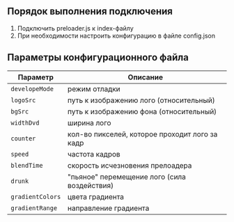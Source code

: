 ## Порядок выполнения подключения

1. Подключить preloader.js к index-файлу
2. При необходимости настроить конфигурацию в файле config.json

## Параметры конфигурационного файла

| Параметр               |  Описание                                         |
|------------------------|---------------------------------------------------|
|   ```developeMode```   |  режим отладки                                    |
|   ```logoSrc```        |  путь к изображению лого (относительный)          |
|   ```bgSrc```          |  путь к изображению фона (относительный)          |
|   ```widthDvd```       |  ширина лого                                      |
|   ```counter```        |  кол-во пикселей, которое проходит лого за кадр   |
|   ```speed```          |  частота кадров                                   |
|   ```blendTime```      |  скорость исчезновения прелоадера                 |
|   ```drunk```          |  "пьяное" перемещение лого (сила воздействия)     |
|   ```gradientColors``` |  цвета градиента                                  |
|   ```gradientRange```  |  направление градиента                            |
